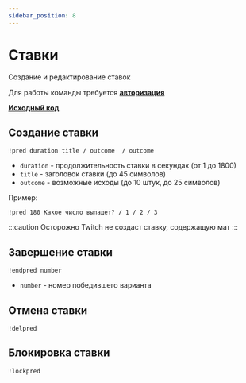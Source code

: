 ```yaml
---
sidebar_position: 8
---
```


# Ставки

Создание и редактирование ставок

Для работы команды требуется **[авторизация](../auth.md)**

**[Исходный код](https://github.com/Relanit/ModBoty/blob/master/commands/prediction.py)**

## Создание ставки
`!pred duration title / outcome  / outcome`
- `duration` - продолжительность ставки в секундах (от 1 до 1800)
- `title` - заголовок ставки (до 45 символов)
- `outcome` - возможные исходы (до 10 штук, до 25 символов)

Пример:
```
!pred 180 Какое число выпадет? / 1 / 2 / 3
```

:::caution Осторожно
Twitch не создаст ставку, содержащую мат
:::

## Завершение ставки
`!endpred number` 
- `number` - номер победившего варианта

## Отмена ставки
`!delpred` 

## Блокировка ставки
`!lockpred` 